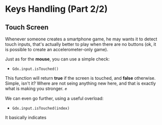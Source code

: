 # Keys Handling (Part 2/2) #

## Touch Screen ##

Whenever someone creates a smartphone game, he may wants it to detect touch inputs, that's actually better to play when there are no buttons (ok, it is possible to create an accelerometer-only game).

Just as for the **mouse**, you can use a simple check:

* `Gdx.input.isTouched()`

This function will return **true** if the screen is touched, and **false** otherwise.
Simple, isn't it?
Where are not seing anything new here, and that is exactly what is making you stronger. :fist:

We can even go further, using a useful overload:

* `Gdx.input.isTouched(index)`

It basically indicates
